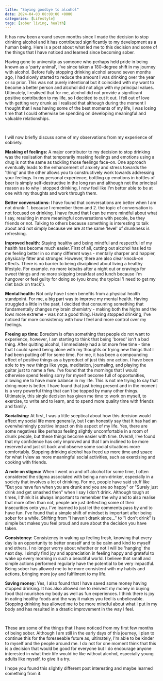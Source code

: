 ```yaml
---
title: "Saying goodbye to alcohol"
date: 2024-04-03 00:00:00 +0000
categories: [Lifestyle]
tags: [sober living, health]
---
```

It has now been around seven months since I made the decision to stop drinking alcohol and it has contributed significantly to my development as a human being. Here is a post about what led me to this decision and some of the things that I have noticed and learned since becoming sober. 

Having gone to university as someone who perhaps held pride in being known as a 'party animal', I've since taken a 180-degree shift in my journey with alcohol. Before fully stopping drinking alcohol around seven months ago, I had slowly started to reduce the amount I was drinking over the year or so prior. This was not purely intentional but it coincided with my want to become a better person and alcohol did not align with my principal values. Ultimately, I realised that for me, alcohol did not provide a significant positive contribution to my life, so I decided to cut it out. I fell out of love with getting very drunk as I realised that although during the moment I thought that I was having some of the best moments of my life, I was losing time that I could otherwise be spending on developing meaningful and valuable relationships. 

<br>

I will now briefly discuss some of my observations from my experience of sobriety.


**Masking of feelings:** A major contributor to my decision to stop drinking was the realisation that temporarily masking feelings and emotions using a drug is not the same as tackling those feelings face-on. One approach eventually leads to the enhancement of anxiety and stress towards the 'thing' and the other allows you to constructively work towards addressing your feelings. In my personal experience, bottling up emotions in bottles of beer is simply self-destructive in the long run and although not the principal reason as to why I stopped drinking, I now feel like I'm better able to be at one with my thoughts and work through them. 


**Better conversations:** I have found that conversations are better when I am not drunk: 1. because I remember them and 2. the topic of conversation is not focused on drinking. I have found that I can be more mindful about what I say, resulting in more meaningful conversations with people, be they friends or not. Talking to others because something is interesting to talk about and not simply because we are at the same 'level' of drunkness is refreshing. 


**Improved health:** Staying healthy and being mindful and respectful of my health has become much easier. First of all, cutting out alcohol has led to me feeling better in so many different ways - mentally sharper and happier, physically fitter and stronger. However, there are also clear knock-on effects. There is no barrier to being disciplined about living a healthy lifestyle. For example. no more kebabs after a night out or cravings for sweet things and no more skipping breakfast and lunch because I'm hungover or feel guilty for doing so (you know, the typical 'I need to get my diet back on track').


**Mental health:** Not only have I seen benefits from a physical health standpoint. For me, a big part was to improve my mental health. Having struggled a little in the past, I decided that consuming something that fundamentally changes my brain chemistry - making both the highs and the lows more extreme - was not a good thing. Having stopped drinking, I've noticed far more consistency with how I feel and more control over my feelings. 


**Freeing up time:** Boredom is often something that people do not want to experience, however, I am starting to think that being 'bored' isn't a bad thing. After quitting alcohol, I immediately had a lot more free time - time that I could spend being alone with my thoughts or trying new things that I had been putting off for some time. For me, it has been a compounding effect of positive things as a byproduct of just this one action. I have been able to try new things like yoga, meditation, journaling, and playing the guitar just to name a few. I've found that the mornings that I would otherwise spend feeling sorry for myself become full of opportunities, allowing me to have more balance in my life. This is not me trying to say that doing more is better. I have found that just being present and in the moment is a very powerful thing that can't be topped by many other things. Ultimately, this single decision has given me time to work on myself, to exercise, to write and to learn, and to spend more quality time with friends and family. 


**Socialising:** At first, I was a little sceptical about how this decision would affect my social life more generally, but I can honestly say that it has had an overwhelmingly positive impact on this aspect of my life. Yes, there are some negatives like perhaps feeling slightly uncomfortable in a room of drunk people, but these things become easier with time. Overall, I've found that my confidence has only improved and that I am inclined to be more reserved and just sit back and observe some social situations more comfortably. Stopping drinking alcohol has freed up more time and space for what I view as more meaningful social activities, such as exercising and cooking with friends. 


**A note on stigma:** When I went on and off alcohol for some time, I often considered the stigma associated with being a non-drinker, especially in a society that involves a lot of drinking. For me, people have said stuff like "But you have fun when you are drunk and you are so happy" or "Surely just drink and get smashed then" when I say I don't drink. Although tough at times, I think it is always important to remember the why and to also realise that more often than not, people are just deflecting some of their insecurities onto you. I've learned to just let the comments pass by and to have fun. I've found that a simple shift of mindset is important after being sober for a while. Shifting from "I haven't drank since..." to "I don't drink" is simple but makes you feel proud and sure about the decision you have taken. 


**Consistency:** Consistency in waking up feeling fresh, knowing that every day is an opportunity to better oneself and to be calm and kind to myself and others. I no longer worry about whether or not I will be 'hanging' the next day. I simply find joy and appreciation in feeling happy and grateful to wake up every morning in such a beautiful world. I believe that small and simple actions performed regularly have the potential to be very impactful. Being sober has allowed me to be more consistent with my habits and actions, bringing more joy and fulfilment to my life. 


**Saving money:** Yes, I also found that I have saved some money having stopped drinking. It has also allowed me to reinvest my money in buying food that nourishes my body as well as fun experiences. I think there is joy in eating healthy foods and the way it makes you feel is unbelievable. Stopping drinking has allowed me to be more mindful about what I put in my body and has resulted in a drastic improvement in the way I feel.


<br>

These are some of the things that I have noticed from my first few months of being sober. Although I am still in the early days of this journey, I plan to continue this for the foreseeable future as, ultimately, I'm able to be kinder to myself and the people around me. I do not for one moment think that this is a decision that would be good for everyone but I do encourage anyone interested in what their life would be like without alcohol, especially young adults like myself, to give it a try.


I hope you found this slightly different post interesting and maybe learned something from it. 